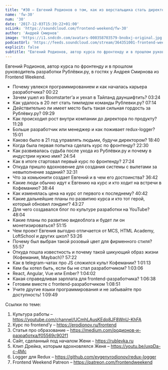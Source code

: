 ```yaml
---
title: "#30 – Евгений Родионов о том, как из верстальщика стать директором по продуктам"
name: 'fw-30'
num: '30'
date: '2017-12-03T15:39:22+01:00'
scLink: 'https://soundcloud.com/frontend-weekend/fw-30'
author: 'Андрей Смирнов'
image: 'https://i1.sndcdn.com/avatars-000358703579-bnobxj-original.jpg'
podcastUrl: 'https://feeds.soundcloud.com/stream/364351001-frontend-weekend-fw-30.m4a'
explicit: false
subtitle: "Евгений Родионов, автор курса по фронтенду и в прошлом руководитель разработки Рублёвки.ру, в гостях у Андрея Смирнова из Frontend Weekend. "
---
```

Евгений Родионов, автор курса по фронтенду и в прошлом руководитель разработки Рублёвки.ру, в гостях у Андрея Смирнова из Frontend Weekend. 

- Почему увлекся программированием и как началась карьера разработчика? <timecode sec="22">00:22</timecode>
- Зачем ушел из Boomstarter’а и уехал в Тайланд дауншифтить? <timecode sec="204">03:24</timecode>
- Как удалось в 20 лет стать тимлидом команды Рублевки.ру? <timecode sec="434">07:14</timecode>
- Действительно ли имеет место быть такая сильная гордость за Рублёвку.ру? <timecode sec="569">09:29</timecode>
- Как происходил рост внутри компании до директора по продукту? <timecode sec="688">11:28</timecode>
- Больше разработчик или менеджер и как поживает redux-logger? <timecode sec="901">15:01</timecode>
- Каково было в 21 год управлять людьми, будучи директором? <timecode sec="1120">18:40</timecode>
- Когда была первая попытка сделать курс по фронтенду? <timecode sec="1350">22:30</timecode>
- Как развивалась судьба после ухода из Рублёвки.ру и почему в индустрии нужно имя? <timecode sec="1494">24:54</timecode> 
- Как в итоге стартовал первый курс по фронтенду? <timecode sec="1644">27:24</timecode>
- Откуда пришло вдохновение для создания системы с вылетами за невыполнение заданий? <timecode sec="1951">32:31</timecode>
- Что за комьюнити создает Евгений и в чем его достоинства? <timecode sec="2202">36:42</timecode>
- Какие люди обычно идут к Евгению на курс и кто ходит на встречи в Кофеманию? <timecode sec="2324">38:44</timecode>
- Как изменялась цена на курс от первого к последнему? <timecode sec="2442">40:42</timecode>
- Какие дальнейшие планы по развитию курса и кто тот герой, который обновил лэндинг? <timecode sec="2607">43:27</timecode>
- Для чего создавался блог по культуре разработки на YouTube? <timecode sec="2884">48:04</timecode>
- Какие планы по развитию видеоблога и будет ли он монетизироваться? <timecode sec="3075">51:15</timecode>
- Чем проект Евгения выгодно отличается от MCS, HTML Academy, LoftSchool и других школ? <timecode sec="3206">53:26</timecode>
- Почему был выбран такой розовый цвет для фирменного стиля? <timecode sec="3357">55:57</timecode>
- Откуда пошла известность и почему такой шикующий образ жизни (Кофемания, Maybach)? <timecode sec="3442">57:22</timecode>
- Как в telegram-чатах про JS сложился культ Кофемании? <timecode sec="3673">1:01:13</timecode>
- Кем бы хотел быть, если бы не стал разработчиком? <timecode sec="3786">1:03:06</timecode>
- React, Angular, Vue или Ember? <timecode sec="3842">1:04:02</timecode>
- Какая справедливая зарплата для frontend-разработчика? <timecode sec="3998">1:06:38</timecode>
- Готовим вместе с frontend-разработчиком <timecode sec="4131">1:08:51</timecode>
- Учите другие языки программирования и не забывайте про доступность! <timecode sec="4189">1:09:49</timecode>

Ссылки по теме:
1) Культура работы – https://youtube.com/channel/UCmhLAusKEdo8JF8WnU-KhFA
2) Курс по frontend’у – https://erodionov.ru/frontend
3) Статья про образование – https://medium.com/родионов-и-разработка/f05569c902f1
4) Сайт, сделанный под началом Жени – https://rublevka.ru
5) Клип Дрейка, которым вдохновлялся Женя – https://youtu.be/uxpDa-c-4Mc
6) Logger для Redux – https://github.com/evgenyrodionov/redux-logger
6) Frontend Weekend Patreon – https://patreon.com/frontendweekend